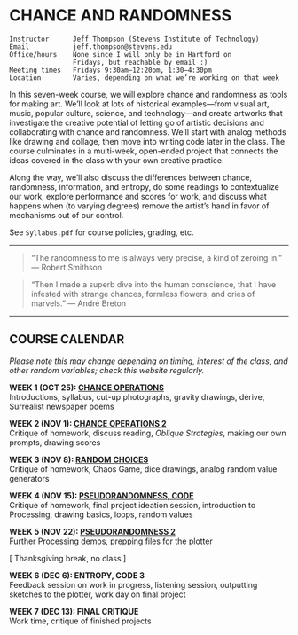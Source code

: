 # CHANCE AND RANDOMNESS

    Instructor      Jeff Thompson (Stevens Institute of Technology)
    Email           jeff.thompson@stevens.edu 
    Office/hours    None since I will only be in Hartford on 
                    Fridays, but reachable by email :)
    Meeting times   Fridays 9:30am–12:20pm, 1:30–4:30pm
    Location        Varies, depending on what we’re working on that week

In this seven-week course, we will explore chance and randomness as tools for making art. We’ll look at lots of historical examples—from visual art, music, popular culture, science, and technology—and create artworks that investigate the creative potential of letting go of artistic decisions and collaborating with chance and randomness. We’ll start with analog methods like drawing and collage, then move into writing code later in the class. The course culminates in a multi-week, open-ended project that connects the ideas covered in the class with your own creative practice.

Along the way, we’ll also discuss the differences between chance, randomness, information, and entropy, do some readings to contextualize our work, explore performance and scores for work, and discuss what happens when (to varying degrees) remove the artist’s hand in favor of mechanisms out of our control.

See `Syllabus.pdf` for course policies, grading, etc.

***  

> “The randomness to me is always very precise, a kind of zeroing in.” — Robert Smithson

> “Then I made a superb dive into the human conscience, that I have infested with strange chances, formless flowers, and cries of marvels.” — André Breton

***  

## COURSE CALENDAR
*Please note this may change depending on timing, interest of the class, and other random variables; check this website regularly.*

**WEEK 1 (OCT 25): [CHANCE OPERATIONS](https://github.com/jeffThompson/ChanceAndRandomness/blob/master/Week01-ChanceOperations.md)**  
Introductions, syllabus, cut-up photographs, gravity drawings, dérive, Surrealist newspaper poems

**WEEK 2 (NOV 1): [CHANCE OPERATIONS 2](https://github.com/jeffThompson/ChanceAndRandomness/blob/master/Week02-ChanceOperations2.md)**  
Critique of homework, discuss reading, *Oblique Strategies*, making our own prompts, drawing scores 

**WEEK 3 (NOV 8): [RANDOM CHOICES](https://github.com/jeffThompson/ChanceAndRandomness/blob/master/Week03-RandomChoices.md)**  
Critique of homework, Chaos Game, dice drawings, analog random value generators

**WEEK 4 (NOV 15): [PSEUDORANDOMNESS, CODE](https://github.com/jeffThompson/ChanceAndRandomness/blob/master/Week04-Pseudorandomness.md)**  
Critique of homework, final project ideation session, introduction to Processing, drawing basics, loops, random values  

**WEEK 5 (NOV 22): [PSEUDORANDOMNESS 2](https://github.com/jeffThompson/ChanceAndRandomness/blob/master/Week05-Psuedoranomness2.md)**  
Further Processing demos, prepping files for the plotter  

\[ Thanksgiving break, no class \]

**WEEK 6 (DEC 6): ENTROPY, CODE 3**  
Feedback session on work in progress, listening session, outputting sketches to the plotter, work day on final project  

**WEEK 7 (DEC 13): FINAL CRITIQUE**  
Work time, critique of finished projects

